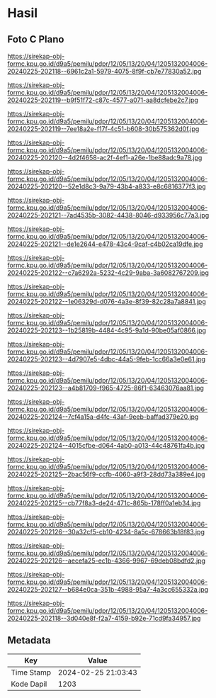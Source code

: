 # Hasil

## Foto C Plano

https://sirekap-obj-formc.kpu.go.id/d9a5/pemilu/pdpr/12/05/13/20/04/1205132004006-20240225-202118--6961c2a1-5979-4075-8f9f-cb7e77830a52.jpg

https://sirekap-obj-formc.kpu.go.id/d9a5/pemilu/pdpr/12/05/13/20/04/1205132004006-20240225-202119--b9f51f72-c87c-4577-a071-aa8dcfebe2c7.jpg

https://sirekap-obj-formc.kpu.go.id/d9a5/pemilu/pdpr/12/05/13/20/04/1205132004006-20240225-202119--7ee18a2e-f17f-4c51-b608-30b575362d0f.jpg

https://sirekap-obj-formc.kpu.go.id/d9a5/pemilu/pdpr/12/05/13/20/04/1205132004006-20240225-202120--4d2f4658-ac2f-4ef1-a26e-1be88adc9a78.jpg

https://sirekap-obj-formc.kpu.go.id/d9a5/pemilu/pdpr/12/05/13/20/04/1205132004006-20240225-202120--52e1d8c3-9a79-43b4-a833-e8c6816377f3.jpg

https://sirekap-obj-formc.kpu.go.id/d9a5/pemilu/pdpr/12/05/13/20/04/1205132004006-20240225-202121--7ad4535b-3082-4438-8046-d933956c77a3.jpg

https://sirekap-obj-formc.kpu.go.id/d9a5/pemilu/pdpr/12/05/13/20/04/1205132004006-20240225-202121--de1e2644-e478-43c4-9caf-c4b02ca19dfe.jpg

https://sirekap-obj-formc.kpu.go.id/d9a5/pemilu/pdpr/12/05/13/20/04/1205132004006-20240225-202122--c7a6292a-5232-4c29-9aba-3a6082767209.jpg

https://sirekap-obj-formc.kpu.go.id/d9a5/pemilu/pdpr/12/05/13/20/04/1205132004006-20240225-202122--1e06329d-d076-4a3e-8f39-82c28a7a8841.jpg

https://sirekap-obj-formc.kpu.go.id/d9a5/pemilu/pdpr/12/05/13/20/04/1205132004006-20240225-202123--1b25819b-4484-4c95-9a1d-90be05af0866.jpg

https://sirekap-obj-formc.kpu.go.id/d9a5/pemilu/pdpr/12/05/13/20/04/1205132004006-20240225-202123--4d7907e5-4dbc-44a5-9feb-1cc66a3e0e61.jpg

https://sirekap-obj-formc.kpu.go.id/d9a5/pemilu/pdpr/12/05/13/20/04/1205132004006-20240225-202123--a4b81709-f965-4725-86f1-63463076aa81.jpg

https://sirekap-obj-formc.kpu.go.id/d9a5/pemilu/pdpr/12/05/13/20/04/1205132004006-20240225-202124--7cf4a15a-d4fc-43af-9eeb-baffad379e20.jpg

https://sirekap-obj-formc.kpu.go.id/d9a5/pemilu/pdpr/12/05/13/20/04/1205132004006-20240225-202124--4015cfbe-d064-4ab0-a013-44c48761fa4b.jpg

https://sirekap-obj-formc.kpu.go.id/d9a5/pemilu/pdpr/12/05/13/20/04/1205132004006-20240225-202125--2bac56f9-ccfb-4060-a9f3-28dd73a389e4.jpg

https://sirekap-obj-formc.kpu.go.id/d9a5/pemilu/pdpr/12/05/13/20/04/1205132004006-20240225-202125--cb77f8a3-de24-471c-865b-178ff0a1eb34.jpg

https://sirekap-obj-formc.kpu.go.id/d9a5/pemilu/pdpr/12/05/13/20/04/1205132004006-20240225-202126--30a32cf5-cb10-4234-8a5c-678663b18f83.jpg

https://sirekap-obj-formc.kpu.go.id/d9a5/pemilu/pdpr/12/05/13/20/04/1205132004006-20240225-202126--aecefa25-ec1b-4366-9967-69deb08bdfd2.jpg

https://sirekap-obj-formc.kpu.go.id/d9a5/pemilu/pdpr/12/05/13/20/04/1205132004006-20240225-202127--b684e0ca-351b-4988-95a7-4a3cc655332a.jpg

https://sirekap-obj-formc.kpu.go.id/d9a5/pemilu/pdpr/12/05/13/20/04/1205132004006-20240225-202118--3d040e8f-f2a7-4159-b92e-71cd9fa34957.jpg


## Metadata

| Key        | Value               |
| ---------- | ------------------- |
| Time Stamp | 2024-02-25 21:03:43 |
| Kode Dapil | 1203                |



